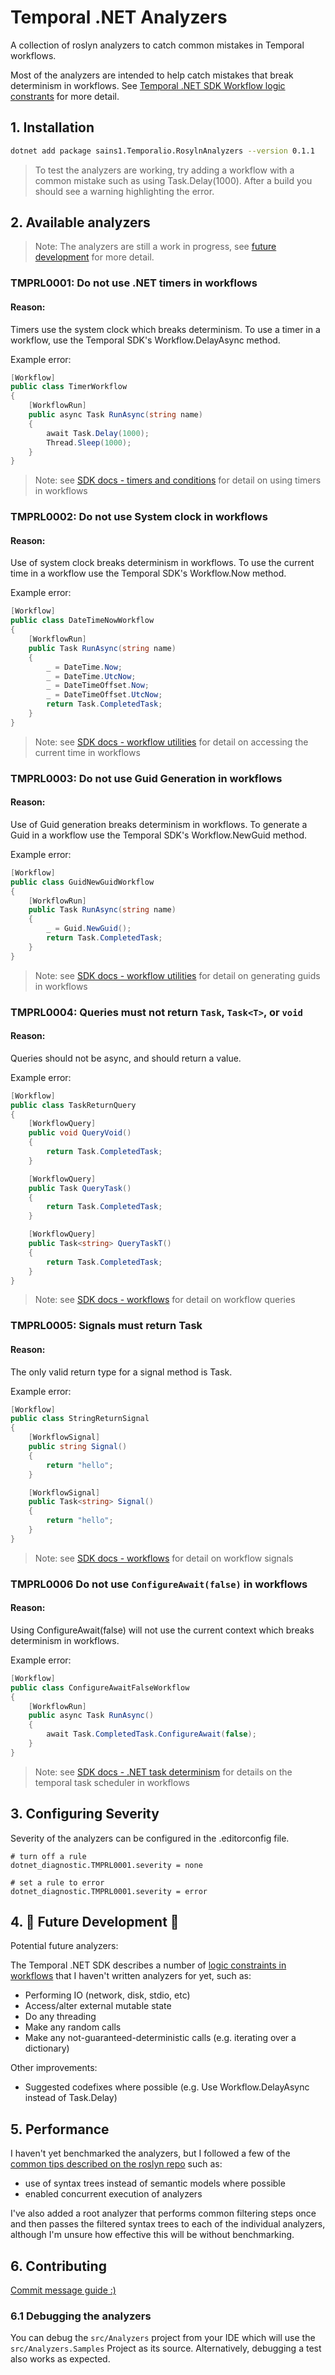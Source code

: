# Temporal .NET Analyzers

A collection of roslyn analyzers to catch common mistakes in Temporal workflows.

Most of the analyzers are intended to help catch mistakes that break determinism in workflows. See [Temporal .NET SDK Workflow logic constrants](https://github.com/temporalio/sdk-dotnet?tab=readme-ov-file#workflow-logic-constraints) for more detail.

## 1. Installation

```sh
dotnet add package sains1.Temporalio.RosylnAnalyzers --version 0.1.1
```

> To test the analyzers are working, try adding a workflow with a common mistake such as using Task.Delay(1000). After a build you should see a warning highlighting the error.

## 2. Available analyzers

> Note: The analyzers are still a work in progress, see [future development](#-🚧-future-development-🚧-) for more detail.

### TMPRL0001: Do not use .NET timers in workflows

#### Reason:

Timers use the system clock which breaks determinism. To use a timer in a workflow, use the Temporal SDK's Workflow.DelayAsync method.

Example error:

```csharp
[Workflow]
public class TimerWorkflow
{
    [WorkflowRun]
    public async Task RunAsync(string name)
    {
        await Task.Delay(1000);
        Thread.Sleep(1000);
    }
}
```

> Note: see [SDK docs - timers and conditions](https://github.com/temporalio/sdk-dotnet?tab=readme-ov-file#timers-and-conditions) for detail on using timers in workflows

### TMPRL0002: Do not use System clock in workflows

#### Reason:

Use of system clock breaks determinism in workflows. To use the current time in a workflow use the Temporal SDK's Workflow.Now method.

Example error:

```csharp
[Workflow]
public class DateTimeNowWorkflow
{
    [WorkflowRun]
    public Task RunAsync(string name)
    {
        _ = DateTime.Now;
        _ = DateTime.UtcNow;
        _ = DateTimeOffset.Now;
        _ = DateTimeOffset.UtcNow;
        return Task.CompletedTask;
    }
}
```

> Note: see [SDK docs - workflow utilities](https://github.com/temporalio/sdk-dotnet?tab=readme-ov-file#workflow-utilities) for detail on accessing the current time in workflows

### TMPRL0003: Do not use Guid Generation in workflows

#### Reason:

Use of Guid generation breaks determinism in workflows. To generate a Guid in a workflow use the Temporal SDK's Workflow.NewGuid method.

Example error:

```csharp
[Workflow]
public class GuidNewGuidWorkflow
{
    [WorkflowRun]
    public Task RunAsync(string name)
    {
        _ = Guid.NewGuid();
        return Task.CompletedTask;
    }
}
```

> Note: see [SDK docs - workflow utilities](https://github.com/temporalio/sdk-dotnet?tab=readme-ov-file#workflow-utilities) for detail on generating guids in workflows

### TMPRL0004: Queries must not return `Task`, `Task<T>`, or `void`

#### Reason:

Queries should not be async, and should return a value.

Example error:

```csharp
[Workflow]
public class TaskReturnQuery
{
    [WorkflowQuery]
    public void QueryVoid()
    {
        return Task.CompletedTask;
    }

    [WorkflowQuery]
    public Task QueryTask()
    {
        return Task.CompletedTask;
    }

    [WorkflowQuery]
    public Task<string> QueryTaskT()
    {
        return Task.CompletedTask;
    }
}
```

> Note: see [SDK docs - workflows](https://github.com/temporalio/sdk-dotnet?tab=readme-ov-file#workflows) for detail on workflow queries

### TMPRL0005: Signals must return Task

#### Reason:

The only valid return type for a signal method is Task.

Example error:

```csharp
[Workflow]
public class StringReturnSignal
{
    [WorkflowSignal]
    public string Signal()
    {
        return "hello";
    }

    [WorkflowSignal]
    public Task<string> Signal()
    {
        return "hello";
    }
}
```

> Note: see [SDK docs - workflows](https://github.com/temporalio/sdk-dotnet?tab=readme-ov-file#workflows) for detail on workflow signals

### TMPRL0006 Do not use `ConfigureAwait(false)` in workflows

#### Reason:

Using ConfigureAwait(false) will not use the current context which breaks determinism in workflows.

Example error:

```csharp
[Workflow]
public class ConfigureAwaitFalseWorkflow
{
    [WorkflowRun]
    public async Task RunAsync()
    {
        await Task.CompletedTask.ConfigureAwait(false);
    }
}
```

> Note: see [SDK docs - .NET task determinism](https://github.com/temporalio/sdk-dotnet?tab=readme-ov-file#net-task-determinism) for details on the temporal task scheduler in workflows

## 3. Configuring Severity

Severity of the analyzers can be configured in the .editorconfig file.

```.editorconfig
# turn off a rule
dotnet_diagnostic.TMPRL0001.severity = none

# set a rule to error
dotnet_diagnostic.TMPRL0001.severity = error
```

## 4. 🚧 Future Development 🚧

Potential future analyzers:

The Temporal .NET SDK describes a number of [logic constraints in workflows](https://github.com/temporalio/sdk-dotnet?tab=readme-ov-file#workflow-logic-constraints) that I haven't written analyzers for yet, such as:

- Performing IO (network, disk, stdio, etc)
- Access/alter external mutable state
- Do any threading
- Make any random calls
- Make any not-guaranteed-deterministic calls (e.g. iterating over a dictionary)

Other improvements:

- Suggested codefixes where possible (e.g. Use Workflow.DelayAsync instead of Task.Delay)

## 5. Performance

I haven't yet benchmarked the analyzers, but I followed a few of the [common tips described on the roslyn repo](https://github.com/dotnet/roslyn/issues/25259#issuecomment-376116587) such as:

- use of syntax trees instead of semantic models where possible
- enabled concurrent execution of analyzers

I've also added a root analyzer that performs common filtering steps once and then passes the filtered syntax trees to each of the individual analyzers, although I'm unsure how effective this will be without benchmarking.

## 6. Contributing

[Commit message guide :)](https://gist.github.com/parmentf/035de27d6ed1dce0b36a)

### 6.1 Debugging the analyzers

You can debug the `src/Analyzers` project from your IDE which will use the `src/Analyzers.Samples` Project as its source. Alternatively, debugging a test also works as expected.
